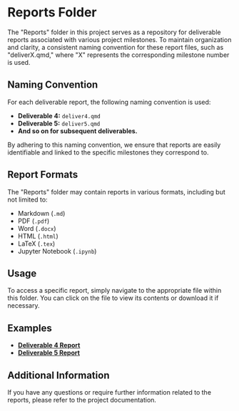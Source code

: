 # Reports Folder

The "Reports" folder in this project serves as a repository for deliverable reports associated with various project milestones. To maintain organization and clarity, a consistent naming convention for these report files, such as "deliverX.qmd," where "X" represents the corresponding milestone number is used.

## Naming Convention

For each deliverable report, the following naming convention is used:

- **Deliverable 4:** `deliver4.qmd`
- **Deliverable 5:** `deliver5.qmd`
- **And so on for subsequent deliverables.**

By adhering to this naming convention, we ensure that reports are easily identifiable and linked to the specific milestones they correspond to.

## Report Formats

The "Reports" folder may contain reports in various formats, including but not limited to:

- Markdown (`.md`)
- PDF (`.pdf`)
- Word (`.docx`)
- HTML (`.html`)
- LaTeX (`.tex`)
- Jupyter Notebook (`.ipynb`)


## Usage

To access a specific report, simply navigate to the appropriate file within this folder. You can click on the file to view its contents or download it if necessary.

## Examples

- [**Deliverable 4 Report**](deliver4.qmd)
- [**Deliverable 5 Report**](deliver5.qmd)

## Additional Information

If you have any questions or require further information related to the reports, please refer to the project documentation.
